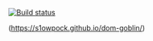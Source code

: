 [![Build status](https://ci.appveyor.com/api/projects/status/3k9qiogo9q1c6xc0?svg=true)](https://ci.appveyor.com/project/S1owPock/dom-goblin)

(https://s1owpock.github.io/dom-goblin/)